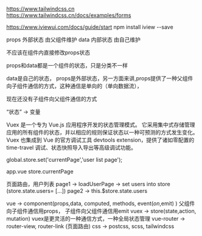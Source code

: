 https://www.tailwindcss.cn
https://www.tailwindcss.cn/docs/examples/forms

https://www.iviewui.com/docs/guide/start
npm install iview --save



props 外部状态 由父组件维护
data 内部状态  由自己维护

不应该在组件内直接修改props状态


props和data都是一个组件的状态，只是分类不一样

data是自己的状态，
props是外部状态，另一方面来讲,props提供了一种父组件向子组件通信的方式，这种通信是单向的（单向数据流），

现在还没有子组件向父组件通信的方式

“状态” -> 变量

Vuex 是一个专为 Vue.js 应用程序开发的状态管理模式。
它采用集中式存储管理应用的所有组件的状态，并以相应的规则保证状态以一种可预测的方式发生变化。
Vuex 也集成到 Vue 的官方调试工具 devtools extension，提供了诸如零配置的 time-travel 调试、状态快照导入导出等高级调试功能。

global.store.set('currentPage','user list page');

app.vue  store.currentPage


页面路由，用户列表
page1 -> loadUserPage -> set users into store  (store.state.users= [...])
page2 -> this.$store.state.users




vue -> component(props,data, computed, methods, event($on,$emit) )  父组件向子组件通信用props， 子组件向父组件通信用emit
vuex -> store(state,action, mutation)  vuex是更灵活的一种通信方式，一种全局状态管理
vue-router -> router-view, router-link (页面路由)
css -> postcss, scss, tailwindcss